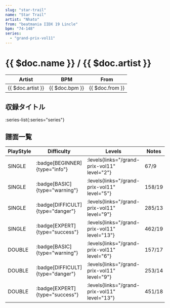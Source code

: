 ```yaml
---
slug: "star-trail"
name: "Star Trail"
artist: "Nhato"
from: "beatmania IIDX 19 Lincle"
bpm: "74-148"
series:
  - "grand-prix-vol11"
---
```


# {{ $doc.name }} / {{ $doc.artist }}

|Artist|BPM|From|
|------|---|----|
|{{ $doc.artist }}|{{ $doc.bpm }}|{{ $doc.from }}|

## 収録タイトル

:series-list{:series="series"}

## 譜面一覧

|PlayStyle|Difficulty|Levels|Notes|Movie|
|---------|----------|------|-----|-----|
|SINGLE| :badge[BEGINNER]{type="info"}| :levels{links="/grand-prix-vol11" level="2"}|67/9||
|SINGLE| :badge[BASIC]{type="warning"}| :levels{links="/grand-prix-vol11" level="5"}|158/19||
|SINGLE| :badge[DIFFICULT]{type="danger"}| :levels{links="/grand-prix-vol11" level="9"}|285/13||
|SINGLE| :badge[EXPERT]{type="success"}| :levels{links="/grand-prix-vol11" level="13"}|462/19||
|DOUBLE| :badge[BASIC]{type="warning"}| :levels{links="/grand-prix-vol11" level="6"}|157/17||
|DOUBLE| :badge[DIFFICULT]{type="danger"}| :levels{links="/grand-prix-vol11" level="9"}|253/14||
|DOUBLE| :badge[EXPERT]{type="success"}| :levels{links="/grand-prix-vol11" level="13"}|451/18||
